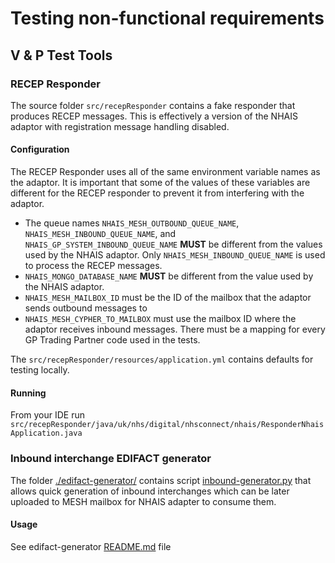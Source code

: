 # Testing non-functional requirements

## V & P Test Tools

### RECEP Responder

The source folder `src/recepResponder` contains a fake responder that produces RECEP messages. This is effectively a 
version of the NHAIS adaptor with registration message handling disabled.

#### Configuration

The RECEP Responder uses all of the same environment variable names as the adaptor. It is important that some of the
values of these variables are different for the RECEP responder to prevent it from interfering with the adaptor.

* The queue names `NHAIS_MESH_OUTBOUND_QUEUE_NAME`, `NHAIS_MESH_INBOUND_QUEUE_NAME`, and 
`NHAIS_GP_SYSTEM_INBOUND_QUEUE_NAME` **MUST** be different from the values used by the NHAIS adaptor. Only 
`NHAIS_MESH_INBOUND_QUEUE_NAME` is used to process the RECEP messages.
* `NHAIS_MONGO_DATABASE_NAME` **MUST** be different from the value used by the NHAIS adaptor.
* `NHAIS_MESH_MAILBOX_ID` must be the ID of the mailbox that the adaptor sends outbound messages to
* `NHAIS_MESH_CYPHER_TO_MAILBOX` must use the mailbox ID where the adaptor receives inbound messages. There must be
a mapping for every GP Trading Partner code used in the tests.

The `src/recepResponder/resources/application.yml` contains defaults for testing locally.

#### Running

From your IDE run `src/recepResponder/java/uk/nhs/digital/nhsconnect/nhais/ResponderNhaisApplication.java`

### Inbound interchange EDIFACT generator

The folder [./edifact-generator/](edifact-generator/) contains script [inbound-generator.py](edifact-generator/inbound-generator.py) that allows quick generation of inbound interchanges 
which can be later uploaded to MESH mailbox for NHAIS adapter to consume them.

#### Usage

See edifact-generator [README.md](edifact-generator/README.md) file
